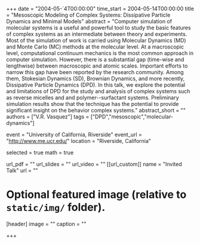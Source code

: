 +++
date = "2004-05-`4T00:00:00"
time_start = 2004-05-14T00:00:00
title = "Mesoscopic Modeling of Complex Systems:  Dissipative Particle Dynamics and Minimal Models"
abstract = "Computer simulation of molecular systems is a useful and powerful tool to study the basic features of complex systems as an intermediate between theory and experiments. Most of the simulation of work is carried using Molecular Dynamics (MD) and Monte Carlo (MC) methods at the molecular level. At a macroscopic level, computational continuum mechanics is the most common approach in computer simulation. However, there is a substantial gap (time-wise and lengthwise) between macroscopic and atomic scales.  Important efforts to narrow this gap have been reported by the research community. Among them, Stokesian Dynamics (SD), Brownian Dynamics, and more recently, Dissipative Particle Dynamics (DPD). In this talk, we explore the potential and limitations of DPD for the study and analysis of complex systems such as reverse micelles and and polymer--surfactant systems. Preliminary simulation results show that the technique has the potential to provide significant insight on the behavior complex systems."
abstract_short = ""
authors = ["V.R. Vasquez"] 
tags = ["DPD","mesoscopic","molecular-dynamics"]

event = "University of California, Riverside"
event_url = "http://www.me.ucr.edu/"
location = "Riverside, California"

selected = true
math = true

url_pdf = ""
url_slides = ""
url_video = ""
[[url_custom]]
    name = "Invited Talk"
    url = ""



# Optional featured image (relative to `static/img/` folder).
[header]
image = ""
caption = ""

+++

